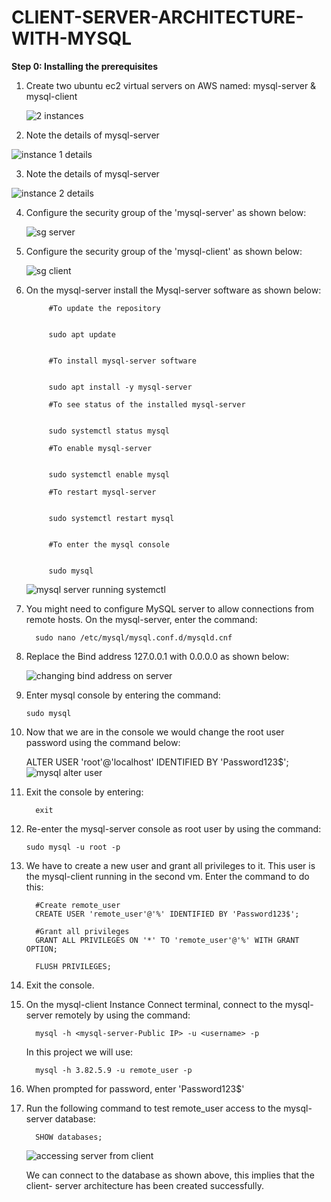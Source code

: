 # CLIENT-SERVER-ARCHITECTURE-WITH-MYSQL


**Step 0: Installing the prerequisites**
1. Create two ubuntu ec2 virtual servers on AWS named: mysql-server & mysql-client

   
   ![2 instances](https://github.com/user-attachments/assets/621ad5d3-b835-4269-8205-b3b3b8e3bab0)


2. Note the details of mysql-server

 
  
![instance 1 details](https://github.com/user-attachments/assets/41d038d8-7c00-47f9-a95a-0833785e50f7)


3. Note the details of mysql-server


![instance 2 details](https://github.com/user-attachments/assets/3ba8b067-50ee-422b-bcac-f4f97778ced6)


4. Configure the security group of the 'mysql-server' as shown below:

   ![sg server](https://github.com/user-attachments/assets/7e4c2c3a-a089-4d94-a405-cbc394c278f1)

5. Configure the security group of the 'mysql-client' as shown below:
   
   ![sg client](https://github.com/user-attachments/assets/323662f9-368e-435c-8e39-87886578f806)

6. On the mysql-server install the Mysql-server software as shown below:

            #To update the repository


            sudo apt update


            #To install mysql-server software

   
            sudo apt install -y mysql-server
         
            #To see status of the installed mysql-server

   
            sudo systemctl status mysql
         
            #To enable mysql-server

   
            sudo systemctl enable mysql
         
            #To restart mysql-server

   
            sudo systemctl restart mysql
   
         
            #To enter the mysql console

   
            sudo mysql

   ![mysql server running systemctl](https://github.com/user-attachments/assets/ddb18553-aa44-4a74-9efe-bd19c2b3f86e)


6. You might need to configure MySQL server to allow connections from remote hosts. On the mysql-server, enter the command:


         sudo nano /etc/mysql/mysql.conf.d/mysqld.cnf


7. Replace the Bind address 127.0.0.1 with 0.0.0.0 as shown below:


   ![changing bind address on server](https://github.com/user-attachments/assets/000e572d-f13d-4cc0-b83a-a6f86a62293c)

9. Enter mysql console by entering the command:

       sudo mysql

10. Now that we are in the console we would change the root user password using the command below:

       ALTER USER 'root'@'localhost' IDENTIFIED BY 'Password123$';
![mysql alter user](https://github.com/user-attachments/assets/bf514030-4e35-4db3-815a-bab14a42571c)

11. Exit the console by entering:


          exit


12. Re-enter the mysql-server console as root user by using the command:

        sudo mysql -u root -p

13. We have to create a new user and grant all privileges to it. This user is the 
    mysql-client running in the second vm. Enter the command to do this:

          #Create remote_user
          CREATE USER 'remote_user'@'%' IDENTIFIED BY 'Password123$';
          
          #Grant all privileges
          GRANT ALL PRIVILEGES ON '*' TO 'remote_user'@'%' WITH GRANT OPTION;
      
          FLUSH PRIVILEGES;
   
      
 14. Exit the console.   
   

 15. On the mysql-client Instance Connect terminal, connect to the mysql-server 
     remotely by using the command:


           mysql -h <mysql-server-Public IP> -u <username> -p


     In this project we will use:

           mysql -h 3.82.5.9 -u remote_user -p


16. When prompted for password, enter 'Password123$'

17. Run the following command to test remote_user access to the mysql-server 
    database:

          SHOW databases;


    ![accessing server from client](https://github.com/user-attachments/assets/f8696908-c453-41a6-a942-418cef6d217c)




    We can connect to the database as shown above, this implies that the client-      server architecture has been created successfully.

        


    

    


      


